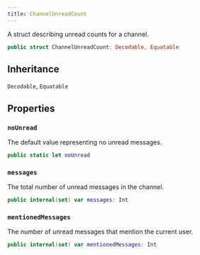```yaml
---
title: ChannelUnreadCount
---
```


A struct describing unread counts for a channel.

``` swift
public struct ChannelUnreadCount: Decodable, Equatable 
```

## Inheritance

`Decodable`, `Equatable`

## Properties

### `noUnread`

The default value representing no unread messages.

``` swift
public static let noUnread 
```

### `messages`

The total number of unread messages in the channel.

``` swift
public internal(set) var messages: Int
```

### `mentionedMessages`

The number of unread messages that mention the current user.

``` swift
public internal(set) var mentionedMessages: Int
```
